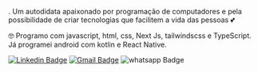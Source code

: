 . Um autodidata apaixonado por programação de computadores e pela possibilidade de criar tecnologias que facilitem a vida das pessoas 💕 <br/>

🤓 Programo com javascript, html, css, Next Js, tailwindscss e TypeScript. Já programei android com kotlin e React Native. <br/>

[![Linkedin Badge](https://img.shields.io/badge/Linkedin-network-blue)](https://www.linkedin.com/in/faroanderson/) [![Gmail Badge](https://img.shields.io/badge/Gmail-email-green)](mailto:faro.anderson@gmail.com) ![whatsapp Badge](https://img.shields.io/badge/Whatsapp-71996877997-green)



